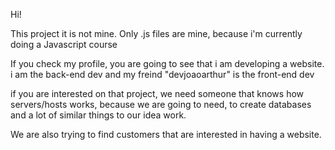 Hi!

This project it is not mine.
Only .js files are mine, because i'm currently doing a Javascript course

If you check my profile, you are going to see that i am developing a website.
i am the back-end dev and my freind "devjoaoarthur" is the front-end dev

if you are interested on that project, we need someone that knows how
servers/hosts works, because we are going to need, to create databases
and a lot of similar things to our idea work.

We are also trying to find customers that are interested in having a
website.
